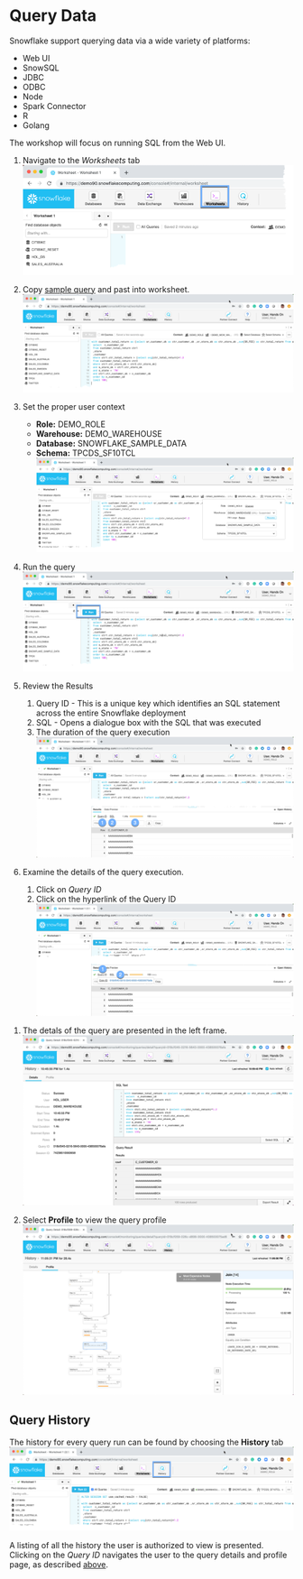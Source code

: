 # Query Data

Snowflake support querying data via a wide variety of platforms:
-  Web UI
-  SnowSQL
-  JDBC
-  ODBC
-  Node
-  Spark Connector
-  R
-  Golang

The workshop will focus on running SQL from the Web UI.

1.  Navigate to the *Worksheets* tab
![alt-text](../../images/query/Query-Worksheets-tab.png)

1.  Copy [sample query](./queries/query00.sql) and past into worksheet. 
![alt-text](../../images/query/Query-CopyQuery.png)

1.  Set the proper user context
    -  **Role:** DEMO_ROLE
    -  **Warehouse:** DEMO_WAREHOUSE
    -  **Database:** SNOWFLAKE_SAMPLE_DATA
    -  **Schema:** TPCDS_SF10TCL
![alt-text](../../images/query/Query-Set-Context.png)

1.  Run the query
![alt-text](../../images/query/Query-Select-Run.png)

1.  Review the Results
    1.  Query ID - This is a unique key which identifies an SQL statement across the entire Snowflake deployment
    1.  SQL - Opens a dialogue box with the SQL that was executed
    1.  The duration of the query execution
![alt-text](../../images/query/Query-Execution.png)

1.  Examine the details of the query execution.
    1.  Click on *Query ID*
    1.  Click on the hyperlink of the Query ID
![alt-text](../../images/query/Query-Execution-History.png)

<a name="query_details"></a>
1.  The detals of the query are presented in the left frame.
![alt-text](../../images/query/Query-Details.png)

1.  Select **Profile** to view the query profile
![alt-text](../../images/query/Query-Select-Profile.png)

## Query History

The history for every query run can be found by choosing the **History** tab
![alt-text](../../images/query/Query-History-Tab.png)

A listing of all the history the user is authorized to view is presented.  Clicking on the *Query ID* navigates the user to the query details and profile page, as described [above](#query_details).
